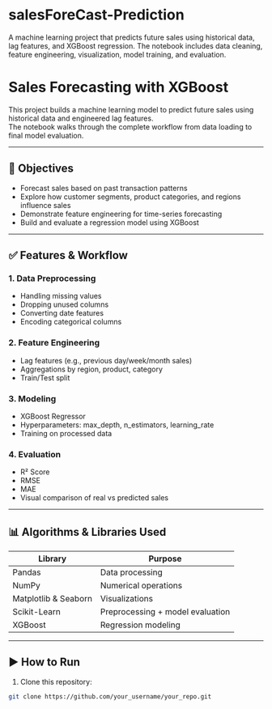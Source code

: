# salesForeCast-Prediction
A machine learning project that predicts future sales using historical data, lag features, and XGBoost regression. The notebook includes data cleaning, feature engineering, visualization, model training, and evaluation.
# Sales Forecasting with XGBoost

This project builds a machine learning model to predict future sales using historical data and engineered lag features.  
The notebook walks through the complete workflow from data loading to final model evaluation.

---

## 📌 Objectives
- Forecast sales based on past transaction patterns
- Explore how customer segments, product categories, and regions influence sales
- Demonstrate feature engineering for time-series forecasting
- Build and evaluate a regression model using XGBoost

---

## ✅ Features & Workflow

### 1. **Data Preprocessing**
- Handling missing values
- Dropping unused columns
- Converting date features
- Encoding categorical columns

### 2. **Feature Engineering**
- Lag features (e.g., previous day/week/month sales)
- Aggregations by region, product, category
- Train/Test split

### 3. **Modeling**
- XGBoost Regressor
- Hyperparameters: max_depth, n_estimators, learning_rate
- Training on processed data

### 4. **Evaluation**
- R² Score
- RMSE
- MAE
- Visual comparison of real vs predicted sales

---

## 📊 Algorithms & Libraries Used
| Library | Purpose |
|---------|---------|
| Pandas | Data processing |
| NumPy | Numerical operations |
| Matplotlib & Seaborn | Visualizations |
| Scikit-Learn | Preprocessing + model evaluation |
| XGBoost | Regression modeling |

---

## ▶️ How to Run
1. Clone this repository:
```bash
git clone https://github.com/your_username/your_repo.git

